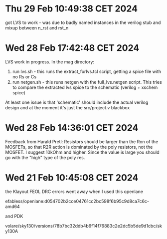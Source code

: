 # Thu 29 Feb 10:49:38 CET 2024

got LVS to work - was due to badly named instances in the verilog stub and mixup between n_rst and rst_n

# Wed 28 Feb 17:42:48 CET 2024

LVS work in progress. In the mag directory:

1. run lvs.sh  - this runs the extract_forlvs.tcl script, getting a spice file with no Rs or Cs
2. run netgen.sh - this runs netgen with the full_lvs.netgen script. This tries to compare the extracted lvs spice to the schematic (verilog + xschem spice)

At least one issue is that 'schematic' should include the actual verilog design and at the moment it's just the src/project.v blackbox

# Wed 28 Feb 14:36:01 CET 2024

Feedback from Harald Pretl: Resistors should be larger than the Ron of the MOSFETs, so that R2R action is dominated by the poly resistors, not the MOSFET. I suggest 10kOhm and higher. 
Since the value is large you should go with the "high" type of the poly res.

# Wed 21 Feb 10:45:08 CET 2024

the Klayout FEOL DRC errors went away when I used this openlane

efabless/openlane:d054702b2cce04761cc2bc598f6b95c9d8ca7c6c-amd64

and PDK

volare/sky130/versions/78b7bc32ddb4b6f14f76883c2e2dc5b5de9d1cbc/sky130A

